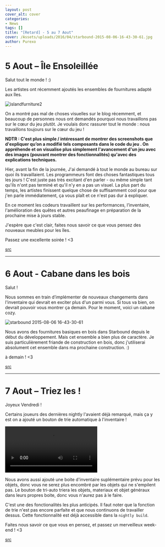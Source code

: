 ```yaml
---
layout: post
cover_alt: cover
categories:
- News
tags: []
title: "[Retard] - 5 au 7 Aout"
cover: /Assets/uploads/2016/04/starbound-2015-08-06-16-43-30-61.jpg
author: Purexo
---
```


# 5 Aout – Île Ensoleillée
Salut tout le monde ! :)

Les artistes ont récemment ajoutés les ensembles de fournitures adapté aux îles.

![islandfurniture2](http://playstarbound.com/wp-content/uploads/2015/08/islandfurniture2.png)

On a montré pas mal de choses visuelles sur le blog récemment, et beaucoup de personnes nous ont demandés pourquoi nous travaillons pas sur le cœur du jeu plutôt. Je voulais donc rassurer tout le monde : nous travaillons toujours sur le cœur du jeu !

__NDTR : C'est plus simple / intéressant de montrer des screenshots que d'expliquer qu’on a modifié tels composants dans le code du jeu . On appréhende et on visualise plus simplement l'avancement d'un jeu avec des images (pouvant montrer des fonctionnalités) qu'avec des explications techniques.__

Hier, avant la fin de la journée, J'ai demandé à tout le monde au bureau sur quoi ils travaillaient. Les programmeurs font des choses fantastiques tous les jours ! C'est juste pas très excitant d'en parler - ou même simple tant qu'ils n'ont pas terminé et qu'il n'y en a pas un visuel. La plus part du temps, les artistes finissent quelque chose de suffisamment cool pour que j'en parle immédiatement, ça vous plaît et ce n'est pas dur à expliquer.

En ce moment les codeurs travaillent sur les performances, l’inventaire, l'amélioration des quêtes et autres peaufinage en préparation de la prochaine mise à jours stable.

J'espère que c'est clair, faites nous savoir ce que vous pensez des nouveaux meubles pour les îles.

Passez une excellente soirée ! <3

[src](http://playstarbound.com/5th-august-island-in-the-sun/)

-----------

# 6 Aout - Cabane dans les bois
Salut !

Nous sommes en train d’implémenter de nouveaux changements dans l'inventaire qui devrait en exciter plus d'un parmi vous. Si tous va bien, on devrait pouvoir vous montrer ça demain. Pour le moment, voici un cabane cozy.

![starbound 2015-08-06 16-43-30-61](http://playstarbound.com/wp-content/uploads/2015/08/starbound-2015-08-06-16-43-30-61-1024x576.png)

Nous avons des fournitures basiques en bois dans Starbound depuis le début du développement. Mais cet ensemble a bien plus de caractère. Je suis particulièrement friande de construction en bois, donc j'utiliserai absolument cet ensemble dans ma prochaine construction. :)

à demain ! <3

[src](http://playstarbound.com/6th-august-cabin-in-the-woods/)

------------

# 7 Aout – Triez les !
Joyeux Vendredi !

Certains joueurs des dernières nightly l'avaient déjà remarqué, mais ça y est on a ajouté un bouton de trie automatique à l'inventaire !

<video preload="metadata" loop="loop" controls="controls" width="auto" height="auto">
    <source src="http://zippy.gfycat.com/FilthyShadowyBlackwidowspider.mp4" type="video/mp4; codecs='avc1.4D401E, mp4a.40.2'">
    <source src="http://zippy.gfycat.com/FilthyShadowyBlackwidowspider.webm" type="video/webm">
    <a href="http://gfycat.com/FilthyShadowyBlackwidowspider">View GIF at Gfycat.com</a>
</video>

Nous avons aussi ajouté une boite d'inventaire suplémentaire prévu pour les objets, donc vous ne serez plus encombré par les objets qui ne s'empilent pas. Le bouton de tri-auto triera les objets, materiaux et objet généraux dans leurs propres boite, donc vous n'aurez pas à le faire.

C'est une des fonctionalités les plus anticipés. Il faut noter que la fonction de trie n'est pas encore parfaite et que nous continuons de travailler dessus. Cette fonctionnalité est déjà accessible dans la `nightly build`.

Faites nous savoir ce que vous en pensez, et passez un merveilleux week-end ! <3

[src](http://playstarbound.com/7th-august-sort-it-out/)
